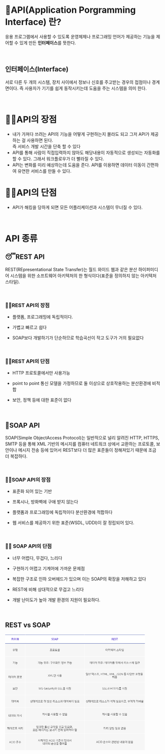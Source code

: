 # 📂API(Application Porgramming Interface) 란?
응용 프로그램에서 사용할 수 있도록 운영체제나  프로그래밍 언어가 제공하는 기능을 제어할 수 있게 만든 **인터페이스**를 뜻한다.

<br>

## 인터페이스(Interface)
서로 다른 두 개의 시스템, 장치 사이에서 정보나 신호를 주고받는 경우의 접점이나 경계면이다. 즉 사용자가 기기를 쉽게 동작시키는데 도움을 주는 시스템을 의미 한다.

<br>

# 👍🏻API의 장점 
* 내가 가져다 쓰려는 API의 기능을 어떻게 구현하는지 몰라도 되고 그저 API가 제공하는 걸 사용하면 된다.<br>
즉 서비스 개발 시간을 단축 할 수 있다
* API를 통해 사람이 직접입력하지 않아도 해당내용이 자동적으로 생성되는 자동화를 할 수 있다. 그래서 워크플로우가 더 빨라질 수 있다.
* API는 변화를 미리 예상하는데 도움을 준다. API를 이용하면 데이터 이동이 간편하여 유연한 서비스를 만들 수 있다.

# 👎🏻API의 단점
* API가 해킹을 당하게 되면 모든 어플리케이션과 시스템이 무너질 수 있다. 

<br>


# API 종류

## 😴REST API
REST(REpresentational State Transfer)는  월드 와이드 웹과 같은 분산 하이퍼미디어 시스템을 위한 소프트웨어 아키텍처의 한 형식이다(표준을 정의하지 않는 아키텍처 스타일).

<br>

### 👍🏻REST API의 장점
- 플랫폼, 프로그래밍에 독립적이다.

- 가볍고 빠르고 쉽다

- SOAP보다 개발하기가 단순하므로 학습곡선이 작고 도구가 거의 필요없다

<br>

### 👎🏻REST API의 단점

- HTTP 프로토콜에서만 사용가능 
  
- point to point 통신 모델을 가정하므로 둘 이상으로 상호작용하는 분산환경에 비적합

- 보안, 정책 등에 대한 표준이 없다

<br>

## 🧼SOAP API
SOAP(Simple ObjectAccess Protocol)는 일반적으로 널리 알려진 HTTP, HTTPS, SMTP 등을 통해 XML 기반의 메시지를 컴퓨터 네트워크 상에서 교환하는 프로토콜, 보안이나 메시지 전송 등에 있어서 REST보다 더 많은 표준들이 정해져있기 때문에 조금 더 복잡하다.

<br>

### 👍🏻SOAP API의 장점
* 표준화 되어 있는 기반
  
* 프록시나, 방화벽에 구애 받지 않는다
  
* 플랫폼과 프로그래밍에 독립적이다 분산환경에 적합하다
  
* 웹 서비스를 제공하기 위한 표준(WSDL, UDDI)이 잘 정립되어 있다.
  
<br>

### 👎🏻 SOAP API의 단점
* 너무 어렵다, 무겁다, 느리다
  
* 구현하기 어렵고 기계어에 가까운 문제점
  
* 복잡한 구조로 인하 오버헤드가 있으며 이는 SOAP의 확장을 저해하고 있다
  
* REST에 비해 상대적으로 무겁고 느리다
  
* 개발 난이도가 높아 개발 환경의 지원이 필요하다.

<br>

## REST vs SOAP
<img src = "REST vs SOAP.png" width = "90%" height = "50%">


<br>

